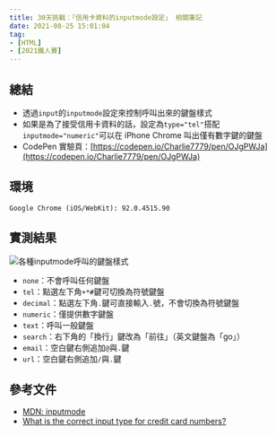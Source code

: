 ```yaml
---
title: 30天挑戰：「信用卡資料的inputmode設定」 相關筆記
date: 2021-08-25 15:01:04
tag:
- [HTML]
- [2021鐵人賽]
---
```


## 總結

- 透過`input`的`inputmode`設定來控制呼叫出來的鍵盤樣式
- 如果是為了接受信用卡資料的話，設定為`type="tel"`搭配`inputmode="numeric"`可以在 iPhone Chrome 叫出僅有數字鍵的鍵盤
- CodePen 實驗頁：[https://codepen.io/Charlie7779/pen/OJgPWJa](https://codepen.io/Charlie7779/pen/OJgPWJa)

## 環境

```
Google Chrome (iOS/WebKit): 92.0.4515.90
```

## 實測結果

![各種inputmode呼叫的鍵盤樣式](/2021/ithome2021-11-input-for-credit-card/inputmode.png)

- `none`：不會呼叫任何鍵盤
- `tel`：點選左下角`+*#`鍵可切換為符號鍵盤
- `decimal`：點選左下角`.`鍵可直接輸入`.`號，不會切換為符號鍵盤
- `numeric`：僅提供數字鍵盤
- `text`：呼叫一般鍵盤
- `search`：右下角的「換行」鍵改為「前往」（英文鍵盤為「go」）
- `email`：空白鍵右側追加`@`與`.`鍵
- `url`：空白鍵右側追加`/`與`.`鍵

## 參考文件

- [MDN: inputmode](https://developer.mozilla.org/en-US/docs/Web/HTML/Global_attributes/inputmode)
- [What is the correct input type for credit card numbers?](https://stackoverflow.com/questions/48534229/what-is-the-correct-input-type-for-credit-card-numbers)
